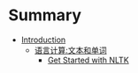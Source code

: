 # Summary

* [Introduction](README.md)
    * [语言计算:文本和单词](python基础.md)
        * [Get Started with NLTK](get-started-with-nltk.md)

